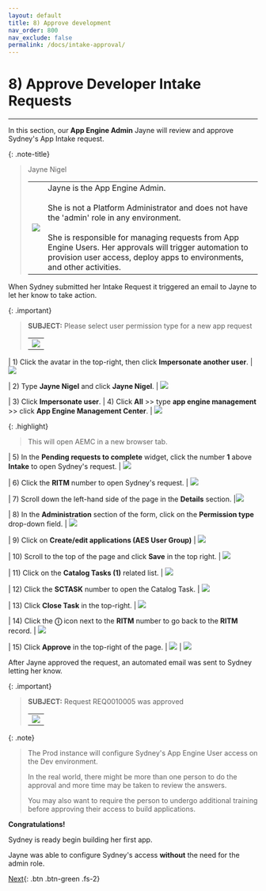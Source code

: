 ```yaml
---
layout: default
title: 8) Approve development
nav_order: 800
nav_exclude: false
permalink: /docs/intake-approval/
---
```


# 8) Approve Developer Intake Requests

---

In this section, our **App Engine Admin** Jayne will review and approve Sydney's App Intake request. 

{: .note-title}
> Jayne Nigel
> <table>
> <tbody>
> <tr>
> <td>
> <img src="https://creatorworkflowsnow.github.io/lab-aemc-utah/assets/images/Jayne_Nigel.png" />
> </td>
> <td>
> Jayne is the App Engine Admin.<br/>
> <br/>
> She is not a Platform Administrator and does not have the 'admin' role in any environment.<br/>
> <br/>
> She is responsible for managing requests from App Engine Users. Her approvals will trigger automation to provision user access, deploy apps to environments, and other activities. 
> </td>
> </tr>
> </tbody>
> </table>

When Sydney submitted her Intake Request it triggered an email to Jayne to let her know to take action. 

{: .important}
> **SUBJECT:** Please select user permission type for a new app request
> <table>
> <tbody>
> <tr>
> <td>
> <img src="https://creatorworkflowsnow.github.io/lab-aemc-utah/assets/images/2023-07-11-21-08-36.png">
> </td>
> </tr>
> </tbody>
> </table>

| 1) Click the avatar in the top-right, then click **Impersonate another user**.
| ![](../assets/images/2023-03-14-12-44-50.png)

| 2) Type **Jayne Nigel** and click **Jayne Nigel**.
| ![](../assets/images/2023-03-14-12-45-21.png)

| 3) Click **Impersonate user**.
| 4) Click **All** >> type **app engine management** >> click **App Engine Management Center**.
| ![](../assets/images/2023-07-05-16-16-55.png)

{: .highlight}
> This will open AEMC in a new browser tab.

| 5) In the **Pending requests to complete** widget, click the number **1** above **Intake** to open Sydney's request. 
| ![](../assets/images/2023-07-11-16-34-50.png)

| 6) Click the **RITM** number to open Sydney's request.
| ![](../assets/images/2023-07-11-16-36-33.png)

| 7) Scroll down the left-hand side of the page in the **Details** section.
|![](../assets/images/2023-07-11-16-39-06.png)

| 8) In the **Administration** section of the form, click on the **Permission type** drop-down field.
| ![](../assets/images/2023-07-11-16-42-31.png)

| 9) Click on **Create/edit applications (AES User Group)**
| ![](../assets/images/2023-07-11-16-44-56.png)

| 10) Scroll to the top of the page and click **Save** in the top right. 
| ![](../assets/images/2023-07-11-16-46-15.png)

| 11) Click on the **Catalog Tasks (1)** related list. 
| ![](../assets/images/2023-07-11-16-47-20.png)

| 12) Click the **SCTASK** number to open the Catalog Task.
| ![](../assets/images/2023-07-11-16-47-55.png)

| 13) Click **Close Task** in the top-right.
| ![](../assets/images/2023-07-11-16-49-14.png)

| 14) Click the **ⓘ** icon next to the **RITM** number to go back to the **RITM** record. 
| ![](../assets/images/2023-07-11-16-54-30.png)

| 15) Click **Approve** in the top-right of the page. 
| ![](../assets/images/2023-07-11-16-56-47.png)
| ![](../assets/images/2023-07-11-17-01-13.png)

After Jayne approved the request, an automated email was sent to Sydney letting her know.

{: .important}
> **SUBJECT:** Request REQ0010005 was approved
> <table>
> <tbody>
> <tr>
> <td>
> <img src="https://creatorworkflowsnow.github.io/lab-aemc-utah/assets/images/2023-07-11-21-14-08.png">
> </td>
> </tr>
> </tbody>
> </table>

{: .note}
> The Prod instance will configure Sydney's App Engine User access on the Dev environment.
>
> In the real world, there might be more than one person to do the approval and more time may be taken to review the answers.
>
> You may also want to require the person to undergo additional training before approving their access to build applications. 

**Congratulations!** 

Sydney is ready begin building her first app.

Jayne was able to configure Sydney's access **without** the need for the admin role.

[Next](/lab-aemc-utah/docs/build-app){: .btn .btn-green .fs-2}